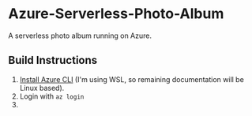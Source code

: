 # Azure-Serverless-Photo-Album

A serverless photo album running on Azure.

## Build Instructions

1. [Install Azure CLI](https://docs.microsoft.com/en-us/cli/azure/install-azure-cli) (I'm using WSL, so remaining documentation will be Linux based).
2. Login with `az login`
3. 
